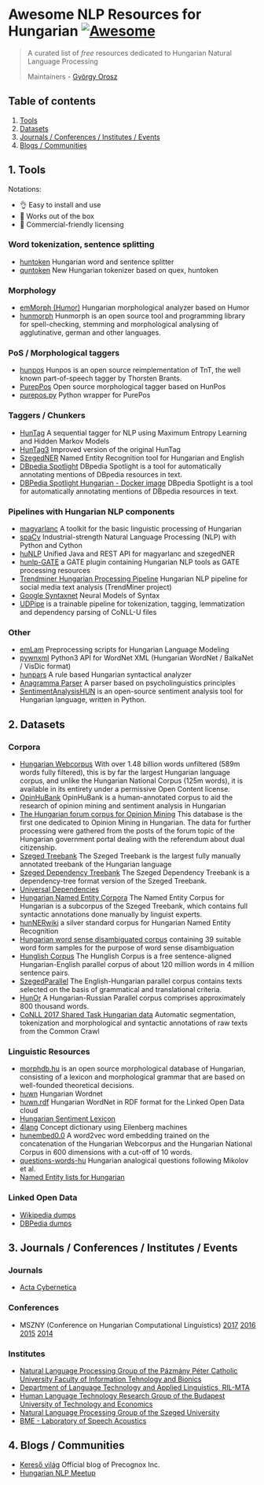 # Awesome NLP Resources for Hungarian [![Awesome](https://cdn.rawgit.com/sindresorhus/awesome/d7305f38d29fed78fa85652e3a63e154dd8e8829/media/badge.svg)](https://github.com/oroszgy/awesome-hungarian-nlp)

> A curated list of *free* resources dedicated to Hungarian Natural Language Processing
>
> Maintainers - [György Orosz](https://github.com/oroszgy)

## Table of contents

1. [Tools](#1-tools)
2. [Datasets](#2-datasets)
3. [Journals / Conferences / Institutes / Events](#3-journals--conferences--institutes--events)
4. [Blogs / Communities](#4-blogs--communities)

## 1. Tools

Notations:

- 👌 Easy to install and use
- 💯 Works out of the box
- 🚀 Commercial-friendly licensing

### Word tokenization, sentence splitting

- [huntoken](https://github.com/zseder/huntoken) Hungarian word and sentence splitter
- [quntoken](https://github.com/dlt-rilmta/quntoken) New Hungarian tokenizer based on quex, huntoken

### Morphology

- [emMorph (Humor)](https://github.com/dlt-rilmta/emMorph) Hungarian morphological analyzer based on Humor
- [hunmorph](http://mokk.bme.hu/resources/hunmorph/) Hunmorph is an open source tool and programming library for spell-checking, stemming and morphological analysing of agglutinative, german and other languages.

### PoS / Morphological taggers

- [hunpos](http://mokk.bme.hu/resources/hunpos/) Hunpos is an open source reimplementation of TnT, the well known part-of-speech tagger by Thorsten Brants.
- [PurepPos](https://github.com/ppke-nlpg/purepos) Open source morphological tagger based on HunPos
- [purepos.py](https://github.com/ppke-nlpg/purepos.py) Python wrapper for PurePos

### Taggers / Chunkers

- [HunTag](https://github.com/recski/HunTag) A sequential tagger for NLP using Maximum Entropy Learning and Hidden Markov Models
- [HunTag3](https://github.com/ppke-nlpg/HunTag3) Improved version of the original HunTag
- [SzegedNER](http://rgai.inf.u-szeged.hu/NER) Named Entity Recognition tool for Hungarian and English
- [DBpedia Spotlight](https://github.com/dbpedia-spotlight/dbpedia-spotlight) DBpedia Spotlight is a tool for automatically annotating mentions of DBpedia resources in text.
- [DBPedia Spotlight Hungarian - Docker image](https://hub.docker.com/r/dbpedia/spotlight-hungarian/) DBpedia Spotlight is a tool for automatically annotating mentions of DBpedia resources in text.

### Pipelines with Hungarian NLP components

- [magyarlanc](http://rgai.inf.u-szeged.hu/magyarlanc) A toolkit for the basic linguistic processing of Hungarian
- [spaCy](https://github.com/explosion/spaCy) Industrial-strength Natural Language Processing (NLP) with Python and Cython  
- [huNLP](https://github.com/oroszgy/hunlp) Unified Java and REST API for magyarlanc and szegedNER
- [hunlp-GATE](https://github.com/dlt-rilmta/hunlp-GATE) a GATE plugin containing Hungarian NLP tools as GATE processing resources
- [Trendminer Hungarian Processing Pipeline](https://github.com/mmihaltz/trendminer-hunlp) Hungarian NLP pipeline for social media text analysis (TrendMiner project)
- [Google Syntaxnet](https://research.googleblog.com/2017/03/an-upgrade-to-syntaxnet-new-models-and.html) Neural Models of Syntax
- [UDPipe](http://ufal.mff.cuni.cz/udpipe) is a trainable pipeline for tokenization, tagging, lemmatization and dependency parsing of CoNLL-U files

### Other

- [emLam](https://github.com/dlt-rilmta/emLam) Preprocessing scripts for Hungarian Language Modeling
- [pywnxml](https://github.com/ppke-nlpg/pywnxml) Python3 API for WordNet XML (Hungarian WordNet / BalkaNet / VisDic format)
- [hunpars](http://mokk.bme.hu/resources/hunpars/) A rule based Hungarian syntactical analyzer
- [Anagramma Parser](https://github.com/ppke-nlpg/AnaGramma-Parser) A parser based on psycholinguistics principles
- [SentimentAnalysisHUN](https://github.com/dhuszti/SentimentAnalysisHUN) is an open-source sentiment analysis tool for Hungarian language, written in Python.

## 2. Datasets

### Corpora

- [Hungarian Webcorpus](http://mokk.bme.hu/resources/webcorpus/) With over 1.48 billion words unfiltered (589m words fully filtered), this is by far the largest Hungarian language corpus, and unlike the Hungarian National Corpus (125m words), it is available in its entirety under a permissive Open Content license.
- [OpinHuBank](https://sites.google.com/site/mmihaltz/resources) OpinHuBank is a human-annotated corpus to aid the research of opinion mining and sentiment analysis in Hungarian
- [The Hungarian forum corpus for Opinion Mining](http://rgai.inf.u-szeged.hu/index.php?lang=en&page=corpus_forum) This database is the first one dedicated to Opinion Mining in Hungarian. The data for further processing were gathered from the posts of the forum topic of the Hungarian government portal dealing with the referendum about dual citizenship.
- [Szeged Treebank](http://rgai.inf.u-szeged.hu/index.php?lang=en&page=SzegedTreebank) The Szeged Treebank is the largest fully manually annotated treebank of the Hungarian language
- [Szeged Dependency Treebank](http://rgai.inf.u-szeged.hu/index.php?lang=en&page=dependency) The Szeged Dependency Treebank is a dependency-tree format version of the Szeged Treebank.
- [Universal Dependencies](https://github.com/UniversalDependencies/UD_Hungarian)
- [Hungarian Named Entity Corpora](http://rgai.inf.u-szeged.hu/index.php?lang=en&page=corpus_ne) The Named Entity Corpus for Hungarian is a subcorpus of the Szeged Treebank, which contains full syntactic annotations done manually by linguist experts.
 - [hunNERwiki](http://hlt.sztaki.hu/resources/hunnerwiki.html) a silver standard corpus for Hungarian Named Entity Recognition
- [Hungarian word sense disambiguated corpus](http://rgai.inf.u-szeged.hu/index.php?lang=en&page=corpus_hunwsd) containing 39 suitable word form samples for the purpose of word sense disambiguation
- [Hunglish Corpus](http://mokk.bme.hu/resources/hunglishcorpus/) The Hunglish Corpus is a free sentence-aligned Hungarian-English parallel corpus of about 120 million words in 4 million sentence pairs. 
- [SzegedParallel](http://rgai.inf.u-szeged.hu/index.php?lang=en&page=corpus_paralell) The English-Hungarian parallel corpus contains texts selected on the basis of grammatical and translational criteria.
- [HunOr](http://rgai.inf.u-szeged.hu/index.php?lang=en&page=corpus_hunor) A Hungarian-Russian Parallel corpus comprises approximately 800 thousand words.
- [CoNLL 2017 Shared Task Hungarian data](https://lindat.mff.cuni.cz/repository/xmlui/handle/11234/1-1989) Automatic segmentation, tokenization and morphological and syntactic annotations of raw texts from the Common Crawl

### Linguistic Resources

- [morphdb.hu](http://mokk.bme.hu/resources/morphdb-hu/) is an open source morphological database of Hungarian, consisting of a lexicon and morphological grammar that are based on well-founded theoretical decisions.
- [huwn](https://github.com/mmihaltz/huwn) Hungarian Wordnet
- [huwn.rdf](https://github.com/mmihaltz/huwn.rdf) Hungarian WordNet in RDF format for the Linked Open Data cloud
- [Hungarian Sentiment Lexicon](http://opendata.hu/dataset/hungarian-sentiment-lexicon)
- [4lang](https://github.com/kornai/4lang) Concept dictionary using Eilenberg machines
- [hunembed0.0](http://corpus.nytud.hu/efnilex-vect/) A word2vec word embedding trained on the concatenation of the Hungarian Webcorpus and the Hungarian National Corpus in 600 dimensions with a cut-off of 10 words.
- [questions-words-hu](http://corpus.nytud.hu/efnilex-vect/data/questions-words-hu.txt) Hungarian analogical questions following Mikolov et al. 
- [Named Entity lists for Hungarian](http://rgai.inf.u-szeged.hu/project/nlp/download/corpora/NER_dictionaries.zip)

### Linked Open Data

- [Wikipedia dumps](https://dumps.wikimedia.org/huwiki/)
- [DBPedia dumps](http://downloads.dbpedia.org/current/core-i18n/hu/)

## 3. Journals / Conferences / Institutes / Events

### Journals

- [Acta Cybernetica](https://www.inf.u-szeged.hu/kutatas/acta-cybernetica)

### Conferences

- MSZNY (Conference on Hungarian Computational Linguistics) [2017](http://rgai.inf.u-szeged.hu/index.php?lang=hu&page=mszny2017) [2016](http://rgai.inf.u-szeged.hu/mszny2016/) [2015](http://rgai.inf.u-szeged.hu/mszny2015/) [2014](http://rgai.inf.u-szeged.hu/mszny2014/)

### Institutes

- [Natural Language Processing Group of the Pázmány Péter Catholic University Faculty of Information Tehnology and Bionics](http://nlpg.itk.ppke.hu/)
- [Department of Language Technology and Applied Linguistics, RIL-MTA](http://www.nytud.hu/depts/delts/index.html)
- [Human Language Technology Research Group of the Budapest University of Technology and Economics](http://hlt.bme.hu/en/)
- [Natural Language Processing Group of the Szeged University](http://www.inf.u-szeged.hu/rgai/nlp)
- [BME - Laboratory of Speech Acoustics](http://alpha.tmit.bme.hu/speech/)

## 4. Blogs / Communities

- [Kereső világ](http://kereses.blog.hu/) Official blog of Precognox Inc.
- [Hungarian NLP Meetup](https://www.meetup.com/Hungarian-nlp/)
